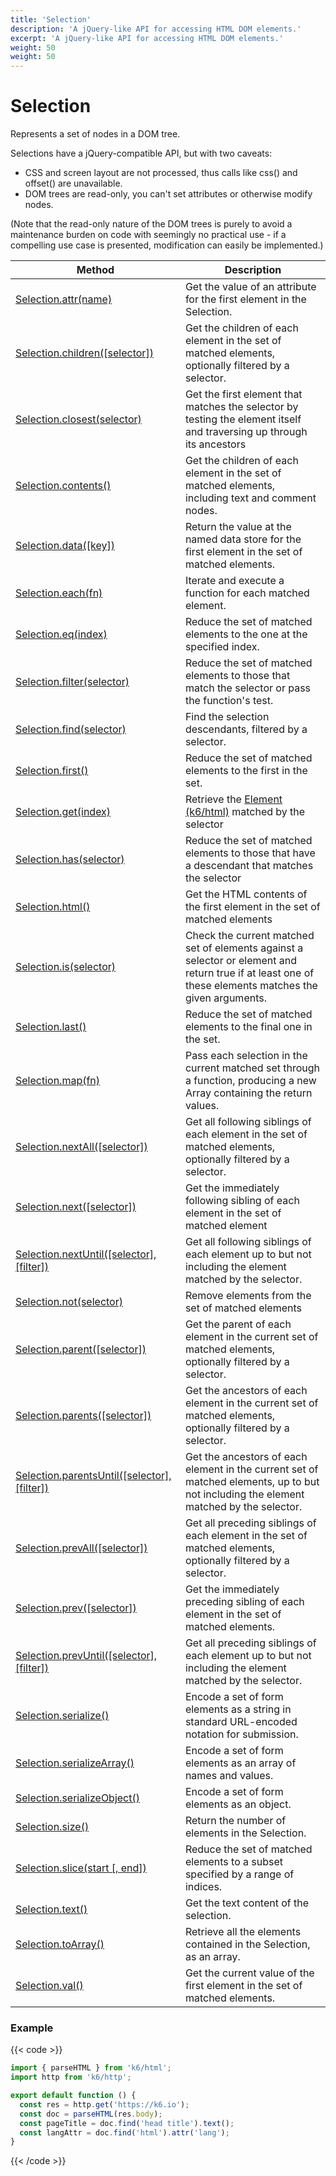 ```yaml
---
title: 'Selection'
description: 'A jQuery-like API for accessing HTML DOM elements.'
excerpt: 'A jQuery-like API for accessing HTML DOM elements.'
weight: 50
weight: 50
---
```


# Selection

Represents a set of nodes in a DOM tree.

Selections have a jQuery-compatible API, but with two caveats:

- CSS and screen layout are not processed, thus calls like css() and offset() are unavailable.
- DOM trees are read-only, you can't set attributes or otherwise modify nodes.

(Note that the read-only nature of the DOM trees is purely to avoid a maintenance burden on code with seemingly no practical use - if a compelling use case is presented, modification can easily be implemented.)

| Method                                                                                                                                           | Description                                                                                                                                            |
| ------------------------------------------------------------------------------------------------------------------------------------------------ | ------------------------------------------------------------------------------------------------------------------------------------------------------ |
| [Selection.attr(name)](https://grafana.com/docs/k6/<K6_VERSION>/javascript-api/k6-html/selection/selection-attr)                                 | Get the value of an attribute for the first element in the Selection.                                                                                  |
| [Selection.children([selector])](https://grafana.com/docs/k6/<K6_VERSION>/javascript-api/k6-html/selection/selection-children)                   | Get the children of each element in the set of matched elements, optionally filtered by a selector.                                                    |
| [Selection.closest(selector)](https://grafana.com/docs/k6/<K6_VERSION>/javascript-api/k6-html/selection/selection-closest)                       | Get the first element that matches the selector by testing the element itself and traversing up through its ancestors                                  |
| [Selection.contents()](https://grafana.com/docs/k6/<K6_VERSION>/javascript-api/k6-html/selection/selection-contents)                             | Get the children of each element in the set of matched elements, including text and comment nodes.                                                     |
| [Selection.data([key])](https://grafana.com/docs/k6/<K6_VERSION>/javascript-api/k6-html/selection/selection-data)                                | Return the value at the named data store for the first element in the set of matched elements.                                                         |
| [Selection.each(fn)](https://grafana.com/docs/k6/<K6_VERSION>/javascript-api/k6-html/selection/selection-each)                                   | Iterate and execute a function for each matched element.                                                                                               |
| [Selection.eq(index)](https://grafana.com/docs/k6/<K6_VERSION>/javascript-api/k6-html/selection/selection-eq)                                    | Reduce the set of matched elements to the one at the specified index.                                                                                  |
| [Selection.filter(selector)](https://grafana.com/docs/k6/<K6_VERSION>/javascript-api/k6-html/selection/selection-filter)                         | Reduce the set of matched elements to those that match the selector or pass the function's test.                                                       |
| [Selection.find(selector)](https://grafana.com/docs/k6/<K6_VERSION>/javascript-api/k6-html/selection/selection-find)                             | Find the selection descendants, filtered by a selector.                                                                                                |
| [Selection.first()](https://grafana.com/docs/k6/<K6_VERSION>/javascript-api/k6-html/selection/selection-first)                                   | Reduce the set of matched elements to the first in the set.                                                                                            |
| [Selection.get(index)](https://grafana.com/docs/k6/<K6_VERSION>/javascript-api/k6-html/selection/selection-get)                                  | Retrieve the [Element (k6/html)](https://grafana.com/docs/k6/<K6_VERSION>/javascript-api/k6-html/element) matched by the selector                      |
| [Selection.has(selector)](https://grafana.com/docs/k6/<K6_VERSION>/javascript-api/k6-html/selection/selection-has)                               | Reduce the set of matched elements to those that have a descendant that matches the selector                                                           |
| [Selection.html()](https://grafana.com/docs/k6/<K6_VERSION>/javascript-api/k6-html/selection/selection-html)                                     | Get the HTML contents of the first element in the set of matched elements                                                                              |
| [Selection.is(selector)](https://grafana.com/docs/k6/<K6_VERSION>/javascript-api/k6-html/selection/selection-is)                                 | Check the current matched set of elements against a selector or element and return true if at least one of these elements matches the given arguments. |
| [Selection.last()](https://grafana.com/docs/k6/<K6_VERSION>/javascript-api/k6-html/selection/selection-last)                                     | Reduce the set of matched elements to the final one in the set.                                                                                        |
| [Selection.map(fn)](https://grafana.com/docs/k6/<K6_VERSION>/javascript-api/k6-html/selection/selection-map)                                     | Pass each selection in the current matched set through a function, producing a new Array containing the return values.                                 |
| [Selection.nextAll([selector])](https://grafana.com/docs/k6/<K6_VERSION>/javascript-api/k6-html/selection/selection-nextall)                     | Get all following siblings of each element in the set of matched elements, optionally filtered by a selector.                                          |
| [Selection.next([selector])](https://grafana.com/docs/k6/<K6_VERSION>/javascript-api/k6-html/selection/selection-next)                           | Get the immediately following sibling of each element in the set of matched element                                                                    |
| [Selection.nextUntil([selector], [filter])](https://grafana.com/docs/k6/<K6_VERSION>/javascript-api/k6-html/selection/selection-nextuntil)       | Get all following siblings of each element up to but not including the element matched by the selector.                                                |
| [Selection.not(selector)](https://grafana.com/docs/k6/<K6_VERSION>/javascript-api/k6-html/selection/selection-not)                               | Remove elements from the set of matched elements                                                                                                       |
| [Selection.parent([selector])](https://grafana.com/docs/k6/<K6_VERSION>/javascript-api/k6-html/selection/selection-parent)                       | Get the parent of each element in the current set of matched elements, optionally filtered by a selector.                                              |
| [Selection.parents([selector])](https://grafana.com/docs/k6/<K6_VERSION>/javascript-api/k6-html/selection/selection-parents)                     | Get the ancestors of each element in the current set of matched elements, optionally filtered by a selector.                                           |
| [Selection.parentsUntil([selector], [filter])](https://grafana.com/docs/k6/<K6_VERSION>/javascript-api/k6-html/selection/selection-parentsuntil) | Get the ancestors of each element in the current set of matched elements, up to but not including the element matched by the selector.                 |
| [Selection.prevAll([selector])](https://grafana.com/docs/k6/<K6_VERSION>/javascript-api/k6-html/selection/selection-prevall)                     | Get all preceding siblings of each element in the set of matched elements, optionally filtered by a selector.                                          |
| [Selection.prev([selector])](https://grafana.com/docs/k6/<K6_VERSION>/javascript-api/k6-html/selection/selection-prev)                           | Get the immediately preceding sibling of each element in the set of matched elements.                                                                  |
| [Selection.prevUntil([selector], [filter])](https://grafana.com/docs/k6/<K6_VERSION>/javascript-api/k6-html/selection/selection-prevuntil)       | Get all preceding siblings of each element up to but not including the element matched by the selector.                                                |
| [Selection.serialize()](https://grafana.com/docs/k6/<K6_VERSION>/javascript-api/k6-html/selection/selection-serialize)                           | Encode a set of form elements as a string in standard URL-encoded notation for submission.                                                             |
| [Selection.serializeArray()](https://grafana.com/docs/k6/<K6_VERSION>/javascript-api/k6-html/selection/selection-serializearray)                 | Encode a set of form elements as an array of names and values.                                                                                         |
| [Selection.serializeObject()](https://grafana.com/docs/k6/<K6_VERSION>/javascript-api/k6-html/selection/selection-serializeobject)               | Encode a set of form elements as an object.                                                                                                            |
| [Selection.size()](https://grafana.com/docs/k6/<K6_VERSION>/javascript-api/k6-html/selection/selection-size)                                     | Return the number of elements in the Selection.                                                                                                        |
| [Selection.slice(start [, end])](https://grafana.com/docs/k6/<K6_VERSION>/javascript-api/k6-html/selection/selection-slice)                      | Reduce the set of matched elements to a subset specified by a range of indices.                                                                        |
| [Selection.text()](https://grafana.com/docs/k6/<K6_VERSION>/javascript-api/k6-html/selection/selection-text)                                     | Get the text content of the selection.                                                                                                                 |
| [Selection.toArray()](https://grafana.com/docs/k6/<K6_VERSION>/javascript-api/k6-html/selection/selection-toarray)                               | Retrieve all the elements contained in the Selection, as an array.                                                                                     |
| [Selection.val()](https://grafana.com/docs/k6/<K6_VERSION>/javascript-api/k6-html/selection/selection-val)                                       | Get the current value of the first element in the set of matched elements.                                                                             |

### Example

{{< code >}}

```javascript
import { parseHTML } from 'k6/html';
import http from 'k6/http';

export default function () {
  const res = http.get('https://k6.io');
  const doc = parseHTML(res.body);
  const pageTitle = doc.find('head title').text();
  const langAttr = doc.find('html').attr('lang');
}
```

{{< /code >}}
